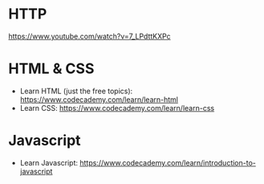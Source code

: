 # HTTP
https://www.youtube.com/watch?v=7_LPdttKXPc

# HTML & CSS
* Learn HTML (just the free topics): https://www.codecademy.com/learn/learn-html
* Learn CSS: https://www.codecademy.com/learn/learn-css

# Javascript
* Learn Javascript: https://www.codecademy.com/learn/introduction-to-javascript
